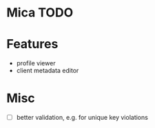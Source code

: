 # Mica TODO

# Features

- profile viewer
- client metadata editor

# Misc

- [ ] better validation, e.g. for unique key violations
